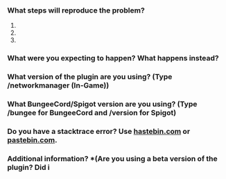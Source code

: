 ### What steps will reproduce the problem?  
1. 
2. 
3. 

### What were you expecting to happen? What happens instead?  

### What version of the plugin are you using? (Type /networkmanager (In-Game))  

### What BungeeCord/Spigot version are you using? (Type /bungee for BungeeCord and /version for Spigot)  

### Do you have a stacktrace error? Use [hastebin.com](http://hastebin.com) or [pastebin.com](http://pastebin.com).

### Additional information?  *(Are you using a beta version of the plugin? Did i
